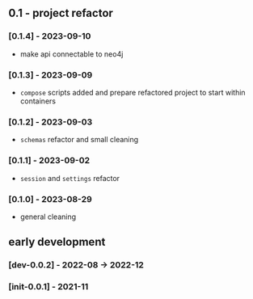 ## 0.1 - project refactor

### [0.1.4] - 2023-09-10
- make api connectable to neo4j

### [0.1.3] - 2023-09-09
- `compose` scripts added and prepare refactored project to start within containers

### [0.1.2] - 2023-09-03
- `schemas` refactor and small cleaning

### [0.1.1] - 2023-09-02
- `session` and `settings` refactor

### [0.1.0] - 2023-08-29
- general cleaning


## early development

### [dev-0.0.2] - 2022-08 -> 2022-12

### [init-0.0.1] - 2021-11